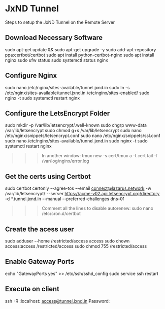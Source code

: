 # JxND Tunnel
Steps to setup the JxND Tunnel on the Remote Server

## Download Necessary Software
sudo apt-get update && sudo apt-get upgrade -y
sudo add-apt-repository ppa:certbot/certbot
sudo apt install python-certbot-nginx
sudo apt install nginx
sudo ufw status
sudo systemctl status nginx

## Configure Nginx
sudo nano /etc/nginx/sites-available/tunnel.jxnd.in
sudo ln -s /etc/nginx/sites-available/tunnel.jxnd.in /etc/nginx/sites-enabled/
sudo nginx -t
sudo systemctl restart nginx

## Configure the LetsEncrypt Folder
sudo mkdir -p /var/lib/letsencrypt/.well-known
sudo chgrp www-data /var/lib/letsencrypt
sudo chmod g+s /var/lib/letsencrypt
sudo nano /etc/nginx/snippets/letsencrypt.conf
sudo nano /etc/nginx/snippets/ssl.conf
sudo nano /etc/nginx/sites-available/tunnel.jxnd.in
sudo nginx -t
sudo systemctl restart nginx

>>> In another window: tmux new -s cert/tmux a -t cert
tail -f /var/log/nginx/error.log

## Get the certs using Certbot
sudo certbot certonly --agree-tos --email connect@lazarus.network -w /var/lib/letsencrypt/ --server https://acme-v02.api.letsencrypt.org/directory -d *.tunnel.jxnd.in --manual --preferred-challenges dns-01
>>> Comment all the lines to disable autorenew: sudo nano /etc/cron.d/certbot


## Create the acess user
sudo adduser --home /restricted/access access
sudo chown access:access /restricted/access
sudo chmod 755 /restricted/access

## Enable Gateway Ports
echo "GatewayPorts yes" >> /etc/ssh/sshd_config
sudo service ssh restart

## Execute on client
ssh -R <port-given-to-you>:localhost:<port-you-want-to-expose> access@tunnel.jxnd.in
Password: <password-given-to-you>